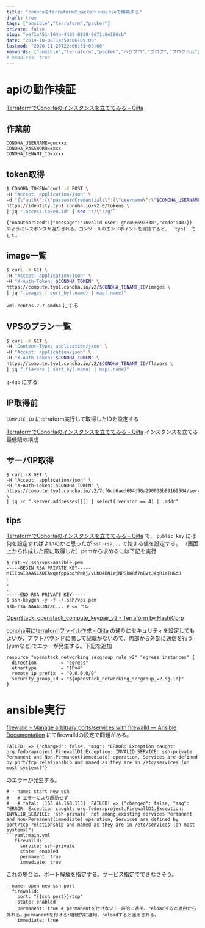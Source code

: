 ```yaml
---
title: "conohaをterraformとpacker+ansibleで構築する"
draft: true
tags: ["ansible","terraform","packer"]
private: false
slug: "eef1a451-164a-4405-8939-0d71c0e190cb"
date: "2019-10-08T14:50:06+09:00"
lastmod: "2020-11-20T22:06:51+09:00"
keywords: ["ansible","terraform","packer","ベジプロ","プログ","プログラム"]
# headless: true
---
```


# apiの動作検証
[TerraformでConoHaのインスタンスを立ててみる - Qiita](https://qiita.com/kaminchu/items/d0776c381213d54a3a69)

## 作業前
```
CONOHA_USERNAME=gncxxx
CONOHA_PASSWORD=xxxx
CONOHA_TENANT_ID=xxxx
```

## token取得
```bash
$ CONOHA_TOKEN=`curl -X POST \
-H "Accept: application/json" \
-d "{\"auth\":{\"passwordCredentials\":{\"username\":\"$CONOHA_USERNAME\",\"password\":\"$CONOHA_PASSWORD\"},\"tenantId\":\"$CONOHA_TENANT_ID\"}}" \
https://identity.tyo1.conoha.io/v2.0/tokens \
| jq ".access.token.id" | sed "s/\"//g"`
```

```!
{"unauthorized":{"message":"Invalid user: gncu96693838","code":401}} のようにレスポンスが返却される。コンソールのエンドポイントを確認すると、 `tyo1` でした。
```

## image一覧
```bash
$ curl -X GET \
-H "Accept: application/json" \
-H "X-Auth-Token: $CONOHA_TOKEN" \
https://compute.tyo1.conoha.io/v2/$CONOHA_TENANT_ID/images \
| jq ".images | sort_by(.name) | map(.name)"
```

`vmi-centos-7.7-amd64` にする

## VPSのプラン一覧
```bash
$ curl -X GET \
-H 'Content-Type: application/json' \
-H "Accept: application/json" \
-H "X-Auth-Token: $CONOHA_TOKEN" \
https://compute.tyo1.conoha.io/v2/$CONOHA_TENANT_ID/flavors \
| jq ".flavors | sort_by(.name) | map(.name)"
```

`g-4gb` にする

## IP取得前
`COMPUTE_ID` にterraform実行して取得したIDを設定する

[TerraformでConoHaのインスタンスを立ててみる - Qiita](https://qiita.com/kaminchu/items/d0776c381213d54a3a69#maintf%E3%83%95%E3%82%A1%E3%82%A4%E3%83%AB%E3%82%92%E4%BD%9C%E3%82%8B%E4%BE%8B)
インスタンスを立てる最低限の構成



## サーバIP取得
```
$ curl -X GET \
-H "Accept: application/json" \
-H "X-Auth-Token: $CONOHA_TOKEN" \
https://compute.tyo1.conoha.io/v2/7cf6cd6aed604d90a290608b89169504/servers/$COMPUTE_ID \
| jq -r ".server.addresses[][] | select(.version == 4) | .addr"
```

## tips
[TerraformでConoHaのインスタンスを立ててみる - Qiita](https://qiita.com/kaminchu/items/d0776c381213d54a3a69#maintf%E3%83%95%E3%82%A1%E3%82%A4%E3%83%AB%E3%82%92%E4%BD%9C%E3%82%8B%E4%BE%8B) で、 `public_key` には何を設定すればよいのかと思ったが `ssh-rsa...` で始まる値を設定する。
（画面上から作成した際に取得した）pemから求めるには下記を実行
```
$ cat ~/.ssh/vps-ansible.pem
-----BEGIN RSA PRIVATE KEY-----
MIIEowIBAAKCAQEAwqefppGbqYPNKj/vLbO4BN1WjNPSkWRf7nBVtJ4qR1aTHGdB
.
.
.
-----END RSA PRIVATE KEY-----
$ ssh-keygen -y -f ~/.ssh/vps.pem
ssh-rsa AAAAB3NzaC... # <= コレ
```

[OpenStack: openstack_compute_keypair_v2 - Terraform by HashiCorp](https://www.terraform.io/docs/providers/openstack/r/compute_keypair_v2.html)

[conoha用にterraformファイル作成 - Qiita](https://qiita.com/maki_azuki/items/ea58ad5386198d85a3a9)
の通りにセキュリティを設定してもよいが、アウトバウンドに関して記載がないので、内部から外部に通信を行う(yumなど)でエラーが発生する。下記を追加
```
resource "openstack_networking_secgroup_rule_v2" "egress_instances" {
  direction         = "egress"
  ethertype         = "IPv4"
  remote_ip_prefix  = "0.0.0.0/0"
  security_group_id = "${openstack_networking_secgroup_v2.sg.id}"
}
```

# ansible実行
[firewalld - Manage arbitrary ports/services with firewalld — Ansible Documentation](https://docs.ansible.com/ansible/2.5/modules/firewalld_module.html)
にてfirewalldの設定で問題がある。
```
FAILED! => {"changed": false, "msg": "ERROR: Exception caught: org.fedoraproject.FirewallD1.Exception: INVALID_SERVICE: ssh-private Permanent and Non-Permanent(immediate) operation, Services are defined by port/tcp relationship and named as they are in /etc/services (on most systems)"}
```
のエラーが発生する。
```
# - name: start new ssh
#   # エラーにより起動せず
#   # fatal: [163.44.168.113]: FAILED! => {"changed": false, "msg": "ERROR: Exception caught: org.fedoraproject.FirewallD1.Exception: INVALID_SERVICE: 'ssh-private' not among existing services Permanent and Non-Permanent(immediate) operation, Services are defined by port/tcp relationship and named as they are in /etc/services (on most systems)"}
```yaml:main.yml
   firewalld:
     service: ssh-private
     state: enabled
     permanent: true
     immediate: true
```
これの場合は、ポート解放を指定する。サービス指定でできなさそう。
```
- name: open new ssh port
  firewalld:
    port: "{{ssh_port}}/tcp"
    state: enabled
    permanent: true # permanentを付けない:一時的に適用。reloadすると適用から外れる。permanentを付ける:継続的に適用。reloadすると適用される。
    immediate: true
```
